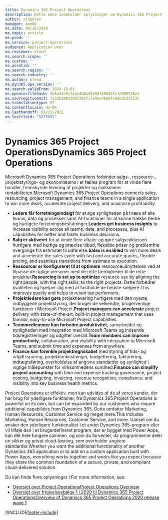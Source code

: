 ```yaml
---
title: Dynamics 365 Project Operations
description: Dette emne indeholder oplysninger om Dynamics 365 Project-operationer.
author: stsporen
manager: AnnBe
ms.date: 09/16/2020
ms.topic: article
ms.prod: ''
ms.service: project-operations
audience: Application User
ms.reviewer: kfend
ms.search.scope: ''
ms.custom: ''
ms.assetid: ''
ms.search.region: ''
ms.search.industry: ''
ms.author: kfend
ms.dyn365.ops.version: ''
ms.search.validFrom: 2020-10-01
ms.openlocfilehash: 2b6a34e6c744e4b8ad9400f05844fefa005536a1
ms.sourcegitcommit: fa32b1893286f20271fa4ec4be8fc68bd135f53c
ms.translationtype: HT
ms.contentlocale: da-DK
ms.lasthandoff: 02/15/2021
ms.locfileid: "5275891"
---
```

# <a name="dynamics-365-project-operations"></a><span data-ttu-id="54962-103">Dynamics 365 Project Operations</span><span class="sxs-lookup"><span data-stu-id="54962-103">Dynamics 365 Project Operations</span></span>

<span data-ttu-id="54962-104">Microsoft Dynamics 365 Project Operations forbinder salgs-, ressource-, projektstyrings- og økonomiteams i et fælles program for at vinde flere handler, fremskynde levering af projekter og maksimere rentabiliteten.</span><span class="sxs-lookup"><span data-stu-id="54962-104">Microsoft Dynamics 365 Project Operations connects sales, resourcing, project management, and finance teams in a single application to win more deals, accelerate project delivery, and maximize profitability.</span></span>

-   <span data-ttu-id="54962-105">**Ledere får forretningsindsigt** for at øge synligheden på tværs af alle teams, data og processer samt AI-funktioner for at kunne trække bedre og hurtigere forretningsbeslutninger.</span><span class="sxs-lookup"><span data-stu-id="54962-105">**Leaders get business insights** to increase visibility across all teams, data, and processes, plus AI capabilities for better and faster business decisions.</span></span>
-   <span data-ttu-id="54962-106">**Salg er aktiveret** for at vinde flere aftaler og gøre salgscyklussen hurtigere med hurtige og præcise tilbud, fleksible priser og problemfrie overgange fra estimatet til udførelse.</span><span class="sxs-lookup"><span data-stu-id="54962-106">**Sales is enabled** to win more deals and accelerate the sales cycle with fast and accurate quotes, flexible pricing, and seamless transitions from estimate to execution.</span></span>
-   <span data-ttu-id="54962-107">**Ressourcer er konfigureret til at optimere** ressourceudnyttelsen ved at tilpasse de rigtige personer med de rette færdigheder til de rette projekter.</span><span class="sxs-lookup"><span data-stu-id="54962-107">**Resourcing is set up to optimize** resource use by aligning the right people, with the right skills, to the right projects.</span></span> <span data-ttu-id="54962-108">Dette forbedrer kvaliteten og hjælper dig med at fastholde de bedste sælgere.</span><span class="sxs-lookup"><span data-stu-id="54962-108">This improves quality and helps to retain top performers.</span></span>
-   <span data-ttu-id="54962-109">**Projektledere kan gøre** projektlevering hurtigere med den nyeste, indbyggede projektstyring, der bruger de velkendte, brugervenlige funktioner i Microsoft Project.</span><span class="sxs-lookup"><span data-stu-id="54962-109">**Project managers can accelerate** project delivery with state-of-the-art, built-in project management that uses familiar, easy-to-use Microsoft Project capabilities.</span></span>
-   <span data-ttu-id="54962-110">**Teammedlemmer kan forbedre produktivitet**, samarbejdet og synligheden med integration med Microsoft Teams og indsende tidsregistreringer og udgifter overalt.</span><span class="sxs-lookup"><span data-stu-id="54962-110">**Team members can improve productivity**, collaboration, and visibility with integration to Microsoft Teams, and submit time and expenses from anywhere.</span></span>
-   <span data-ttu-id="54962-111">**Finance kan forenkle projektregnskabet** med styring af tids- og udgiftssporing, projektomkostninger, budgettering, fakturering, indtægtsføring, overholdelse af angivne standarder og synlighed i vigtige målepunkter for virksomhedens sundhed.</span><span class="sxs-lookup"><span data-stu-id="54962-111">**Finance can simplify project accounting** with time and expense tracking governance, project costing, budgeting, invoicing, revenue recognition, compliance, and visibility into key business health metrics.</span></span>

<span data-ttu-id="54962-112">Project Operations er effektiv, men kan udvides af de af vores kunder, der har brug for yderligere funktioner, fra Dynamics 365.</span><span class="sxs-lookup"><span data-stu-id="54962-112">Project Operations is powerful on its own, but can be expanded by our customers who require additional capabilities from Dynamics 365.</span></span> <span data-ttu-id="54962-113">Dette omfatter Marketing, Human Resources, Customer Service og meget mere.</span><span class="sxs-lookup"><span data-stu-id="54962-113">This includes Marketing, Human Resources, Customer Service, and more.</span></span> <span data-ttu-id="54962-114">Uanset om du ønsker den yderligere funktionalitet i et andet Dynamics 365-program eller vil tilføje den i et brugerdefineret program, der er bygget med Power Apps, kan det hele fungere sammen, og som du forventer, da programmerne deler en sikker og privat cloud-løsning, som overholder angivne standarder.</span><span class="sxs-lookup"><span data-stu-id="54962-114">Whether you want the additional functionality of another Dynamics 365 application or to add on a custom application built with Power Apps, everything works together and works like you expect because they share the common foundation of a secure, private, and compliant cloud-delivered solution.</span></span>

<span data-ttu-id="54962-115">Du kan finde flere oplysninger i:</span><span class="sxs-lookup"><span data-stu-id="54962-115">For more information, see:</span></span>

- [<span data-ttu-id="54962-116">Oversigt over Project Operations</span><span class="sxs-lookup"><span data-stu-id="54962-116">Project Operations Overview</span></span>](https://dynamics.microsoft.com/en-us/project-operations/overview/)
- [<span data-ttu-id="54962-117">Oversigt over frigivelsesbølge 1 i 2020 til Dynamics 365 Project Operations</span><span class="sxs-lookup"><span data-stu-id="54962-117">Overview of Dynamics 365 Project Operations 2020 release wave 1</span></span>](https://docs.microsoft.com/dynamics365-release-plan/2020wave1/dynamics365-project-operations/)



[!INCLUDE[footer-include](includes/footer-banner.md)]